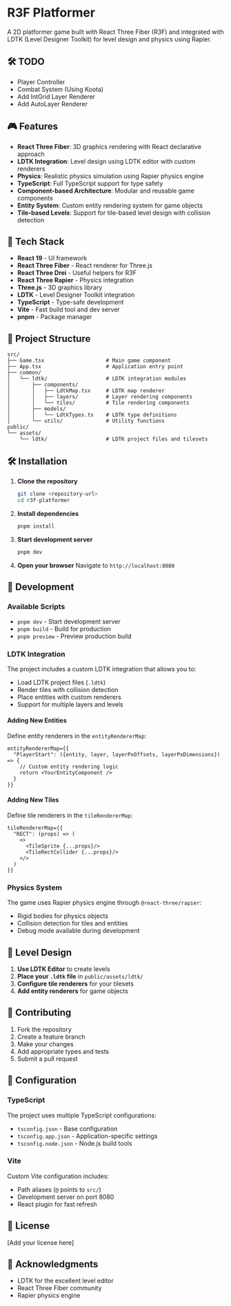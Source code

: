 # R3F Platformer

A 2D platformer game built with React Three Fiber (R3F) and integrated with LDTK (Level Designer Toolkit) for level design and physics using Rapier.

## 🛠 TODO

- Player Controller
- Combat System (Using Koota)
- Add IntGrid Layer Renderer
- Add AutoLayer Renderer

## 🎮 Features

- **React Three Fiber**: 3D graphics rendering with React declarative approach
- **LDTK Integration**: Level design using LDTK editor with custom renderers
- **Physics**: Realistic physics simulation using Rapier physics engine
- **TypeScript**: Full TypeScript support for type safety
- **Component-based Architecture**: Modular and reusable game components
- **Entity System**: Custom entity rendering system for game objects
- **Tile-based Levels**: Support for tile-based level design with collision detection

## 🚀 Tech Stack

- **React 19** - UI framework
- **React Three Fiber** - React renderer for Three.js
- **React Three Drei** - Useful helpers for R3F
- **React Three Rapier** - Physics integration
- **Three.js** - 3D graphics library
- **LDTK** - Level Designer Toolkit integration
- **TypeScript** - Type-safe development
- **Vite** - Fast build tool and dev server
- **pnpm** - Package manager

## 📁 Project Structure

```
src/
├── Game.tsx                    # Main game component
├── App.tsx                     # Application entry point
├── common/
│   └── ldtk/                   # LDTK integration modules
│       ├── components/
│       │   ├── LdtkMap.tsx     # LDTK map renderer
│       │   ├── layers/         # Layer rendering components
│       │   └── tiles/          # Tile rendering components
│       ├── models/
│       │   └── LdtkTypes.ts    # LDTK type definitions
│       └── utils/              # Utility functions
public/
└── assets/
    └── ldtk/                   # LDTK project files and tilesets
```

## 🛠️ Installation

1. **Clone the repository**
   ```bash
   git clone <repository-url>
   cd r3f-platformer
   ```

2. **Install dependencies**
   ```bash
   pnpm install
   ```

3. **Start development server**
   ```bash
   pnpm dev
   ```

4. **Open your browser**
   Navigate to `http://localhost:8080`

## 🎯 Development

### Available Scripts

- `pnpm dev` - Start development server
- `pnpm build` - Build for production
- `pnpm preview` - Preview production build

### LDTK Integration

The project includes a custom LDTK integration that allows you to:

- Load LDTK project files (`.ldtk`)
- Render tiles with collision detection
- Place entities with custom renderers
- Support for multiple layers and levels

#### Adding New Entities

Define entity renderers in the `entityRendererMap`:

```tsx
entityRendererMap={{
  "PlayerStart": ({entity, layer, layerPxOffsets, layerPxDimensions}) => {
    // Custom entity rendering logic
    return <YourEntityComponent />
  }
}}
```

#### Adding New Tiles

Define tile renderers in the `tileRendererMap`:

```tsx
tileRendererMap={{
  "RECT": (props) => (
    <>
      <TileSprite {...props}/>
      <TileRectCollider {...props}/>
    </>
  )
}}
```

### Physics System

The game uses Rapier physics engine through `@react-three/rapier`:

- Rigid bodies for physics objects
- Collision detection for tiles and entities
- Debug mode available during development

## 🎨 Level Design

1. **Use LDTK Editor** to create levels
2. **Place your `.ldtk` file** in `public/assets/ldtk/`
3. **Configure tile renderers** for your tilesets
4. **Add entity renderers** for game objects

## 📝 Contributing

1. Fork the repository
2. Create a feature branch
3. Make your changes
4. Add appropriate types and tests
5. Submit a pull request

## 🔧 Configuration

### TypeScript

The project uses multiple TypeScript configurations:
- `tsconfig.json` - Base configuration
- `tsconfig.app.json` - Application-specific settings
- `tsconfig.node.json` - Node.js build tools

### Vite

Custom Vite configuration includes:
- Path aliases (`@` points to `src/`)
- Development server on port 8080
- React plugin for fast refresh

## 📄 License

[Add your license here]

## 🤝 Acknowledgments

- LDTK for the excellent level editor
- React Three Fiber community
- Rapier physics engine
